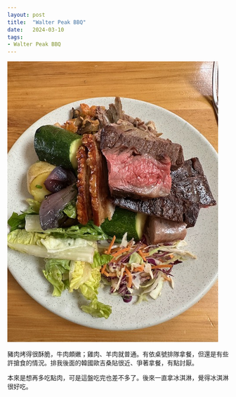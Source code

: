 ```yaml
---
layout: post
title:  "Walter Peak BBQ"
date:   2024-03-10
tags:
- Walter Peak BBQ
---
```

![Walter Peak BBQ](/media/2024-03-10-Walter-Peak-BBQ.jpeg)

豬肉烤得很酥脆，牛肉頗嫩；雞肉、羊肉就普通。有依桌號排隊拿餐，但還是有些許搶食的情況。排我後面的韓國歐吉桑貼很近、爭著拿餐，有點討厭。

本來是想再多吃點肉，可是這盤吃完也差不多了。後來一直拿冰淇淋，覺得冰淇淋很好吃。